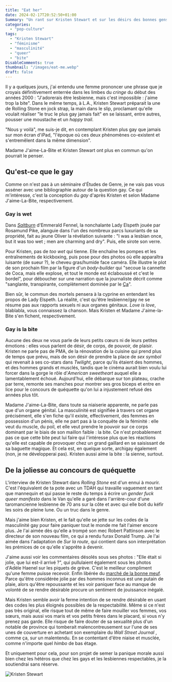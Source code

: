 ```yaml
---
title: "Eat her"
date: 2024-02-17T20:52:50+01:00
Summary: "Un rant sur Kristen Stewart et sur les désirs des bonnes gens en péril."
categories: 
  - "pop-culture"
tags: 
  - "Kristen Stewart"
  - "féminisme"
  - "masculinité"
  - "queer"
  - "bite"
DisableComments: true
thumbnail: "/images/eat-me.webp"
draft: false
---
```


Il y a quelques jours, j'ai entendu une femme prononcer une phrase que je croyais définitivement enterrée dans les limbes du _cringe_ du début des années 2000 : "J'adorerais être lesbienne, mais c'est impossible : j'aime trop la bite". Dans le même temps, à L.A., Kristen Stewart préparait la une de Rolling Stone en jock strap, la main dans le slip, proclamant qu'elle voulait réaliser "le truc le plus gay jamais fait" en se laissant, entre autres, pousser une moustache et un _happy trail_.

"Nous y voilà", me suis-je dit, en contemplant Kristen plus gay que jamais sur mon écran d'iPad, "l'époque où ces deux phénomènes co-existent et s'entremêlent dans la même dimension".

Madame J'aime-La-Bite et Kristen Stewart ont plus en commun qu'on pourrait le penser. 

## Qu'est-ce que le gay

Comme on n'est pas à un séminaire d'Études de Genre, je ne vais pas vous asséner avec une bibliographie autour de la question gay. Ce qui m'intéresse, c'est la conception du _gay_ d'après Kristen et selon Madame J'aime-La-Bite, respectivement.

### Gay is wet

Dans [_Saltburn_](https://en.wikipedia.org/wiki/Saltburn_(film)) d'Emmerald Fennel, la nonchalante Lady Elspeth jouée par Rosamund Pike, alanguie dans l'un des nombreux parcs luxuriants de sa propriété, fait au jeune Oliver la révélation suivante : "I was a lesbian once, but it was too wet ; men are charming and dry". Puis, elle sirote son verre.

Pour Kristen, pas de _too wet_ qui tienne. Elle enchaîne les pompes et les entraînements de kickboxing, puis pose pour des photos où elle apparaîtra luisante (de sueur ?), le cheveu gras/humide face caméra. Elle illustre le plot de son prochain film par la figure d'un _body-builder_ qui "secoue la cannette de Coca, mais elle explose, et tout le monde est éclaboussé et c'est le bordel", pour déboucher sur une narration que la journaliste décrit comme "sanglante, transpirante, complètement dominée par le [Ça](https://fr.wikipedia.org/wiki/Ça_%28psychanalyse%29)".

Bien sûr, le commun des mortels pensera à la cyprine en entendant les propos de Lady Elspeth. La réalité, c'est qu'être lesbienne/gay ne se résume pas aux rapports sexuels ni aux organes génitaux. _Love is love_, blablabla, vous connaissez la chanson. Mais Kristen et Madame J'aime-la-Bite s'en fichent, respectivement.

### Gay is la bite

Aucune des deux ne vous parle de leurs petits cœurs ni de leurs petites émotions : elles vous parlent de désir, de corps, de pouvoir, de plaisir. Kristen ne parle pas de PMA, de la rénovation de la cuisine qui prend plus de temps que prévu, mais de son désir de prendre la place de _sex symbol_ qui revenait à ses co-stars dans _Twilight_, parce qu'ils étaient des hommes, et des hommes grands et musclés, tandis que le cinéma aurait bien voulu lui forcer dans la gorge le rôle d'_American sweetheart_ auquel elle a lamentablement échoué. Aujourd'hui, elle débarque sur ton plateau, crache par terre, remonte ses manches pour montrer ses gros biceps et entre en lice pour le concours de quéquette qu'on lui a injustement refusé des années plus tôt.

Madame J'aime-La-Bite, dans toute sa niaiserie apparente, ne parle pas que d'un organe génital. La masculinité est signifiée à travers cet organe précisément, elle s'en fiche qu'il existe, effectivement, des femmes en possession d'un pénis, elle ne part pas à la conquête de la féminité : elle veut du muscle, du poil, et elle veut prendre le pouvoir sur ce corps dominant par le biais de son maillon faible : la bite. Ce n'est probablement pas ce que cette bite peut lui faire qui l'intéresse plus que les réactions qu'elle est capable de provoquer chez un grand gaillard en se saisissant de sa baguette magique. Et cela est, en quelque sorte, archigay également (non, je ne développerai pas). Kristen aussi aime la bite : la sienne, surtout.

## De la joliesse au concours de quéquette

L'interview de Kristen Stewart dans _Rolling Stone_ est d'un ennui à mourir. C'est l'équivalent de ta pote avec un TDAH qui travaille vaguement en tant que mannequin et qui passe le reste du temps à écrire un _gender fuck queer manifesto_ dans le Van qu'elle a garé dans l'arrière-cour d'une taromancienne lesbienne de 70 ans sur la côte et avec qui elle boit du kéfir les soirs de pleine lune. Ou un truc dans le genre.

Mais j'aime bien Kristen, et le fait qu'elle se jette sur les codes de la masculinité gay pour faire paniquer tout le monde me fait l'aimer encore plus. Je l'ai aimée dès qu'elle a trompé son mec Robert Pattinson avec le directeur de son nouveau film, ce qui a rendu furax Donald Trump. Je l'ai aimée dans l'adaptation de _Sur la route_, qui contient dans son interprétation les prémices de ce qu'elle s'apprête à devenir.

J'aime aussi voir les commentaires désolés sous ses photos : "Elle était si jolie, que lui est-il arrivé ?", qui pullulaient également sous les photos d'Adèle Haenel sur les piquets de grève. C'est le meilleur compliment qu'une femme puisse recevoir. Enfin libérée du [marché de la bonne meuf](https://fr.wikipedia.org/wiki/King_Kong_Théorie). Parce qu'être considérée jolie par des hommes inconnus est une putain de plaie, alors qu'être repoussante et les voir paniquer face au manque de volonté de se rendre désirable procure un sentiment de jouissance inégalé.

Mais Kristen semble avoir la ferme intention de se rendre désirable en usant des codes les plus éloignés possibles de la respectabilité. Même si ce n'est pas très original, elle risque tout de même de faire mouiller vos femmes, vos sœurs, mais aussi vos maris et vos petits frères dans le placard, si vous n'y prenez pas garde. Elle risque de faire douter de sa sexualité plus d'un notable de province qui tomberait malencontreusement sur l'une de ses unes de couverture en achetant son exemplaire du _Wall Street Journal_ , comme ça, sur un malentendu. En se contentant d'être niaise et musclée, comme n'importe quel _himbo_ de bas étage.

Et uniquement pour cela, pour son projet de semer la panique morale aussi bien chez les hétéros que chez les gays et les lesbiennes respectables, je la soutiendrai sans réserve.

![Kristen Stewart](/images/eat-me.webp)
